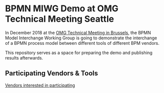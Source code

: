 BPMN MIWG Demo at OMG Technical Meeting Seattle
================================================

In December 2018 at the [OMG Technical Meeting in Brussels](https://www.omg.org/events/wa-18/special-events/BPMN-Meet-Greet.htm), the BPMN Model Interchange Working Group is going to demonstrate the interchange of a BPMN process model between different tools of different BPM vendors.

This repository serves as a space for preparing the demo and publishing results afterwards.

Participating Vendors & Tools
-----------------------------
[Vendors interested in participating](https://doodle.com/poll/53qbpvsxaqiki7nw#table)
